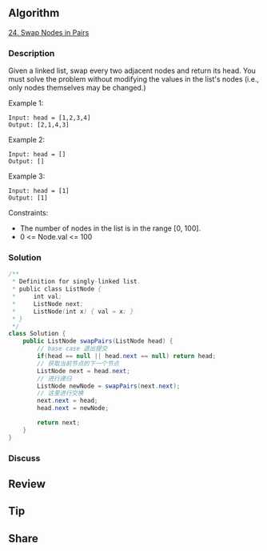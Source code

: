 ## Algorithm

[24. Swap Nodes in Pairs](https://leetcode.com/problems/swap-nodes-in-pairs/)

### Description

Given a linked list, swap every two adjacent nodes and return its head. You must solve the problem without modifying the values in the list's nodes (i.e., only nodes themselves may be changed.)


Example 1:

```
Input: head = [1,2,3,4]
Output: [2,1,4,3]
```

Example 2:

```
Input: head = []
Output: []
```

Example 3:

```
Input: head = [1]
Output: [1]
```

Constraints:

- The number of nodes in the list is in the range [0, 100].
- 0 <= Node.val <= 100

### Solution

```java
/**
 * Definition for singly-linked list.
 * public class ListNode {
 *     int val;
 *     ListNode next;
 *     ListNode(int x) { val = x; }
 * }
 */
class Solution {
    public ListNode swapPairs(ListNode head) {
        // base case 退出提交
        if(head == null || head.next == null) return head;
        // 获取当前节点的下一个节点
        ListNode next = head.next;
        // 进行递归
        ListNode newNode = swapPairs(next.next);
        // 这里进行交换
        next.next = head;
        head.next = newNode;

        return next;
    }
}
```

### Discuss

## Review


## Tip


## Share
